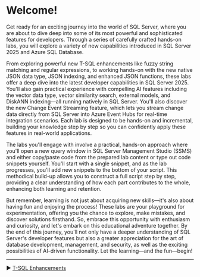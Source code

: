 ﻿# Welcome!

Get ready for an exciting journey into the world of SQL Server, where you are about to dive deep into some of its most powerful and sophisticated features for developers. Through a series of carefully crafted hands-on labs, you will explore a variety of new capabilities introduced in SQL Server 2025 and Azure SQL Database.

From exploring powerful new T-SQL enhancements like fuzzy string matching and regular expressions, to working hands-on with the new native JSON data type, JSON indexing, and enhanced JSON functions, these labs offer a deep dive into the latest developer capabilities in SQL Server 2025. You'll also gain practical experience with compelling AI features including the vector data type, vector similarity search, external models, and DiskANN indexing—all running natively in SQL Server. You'll also discover the new Change Event Streaming feature, which lets you stream change data directly from SQL Server into Azure Event Hubs for real-time integration scenarios. Each lab is designed to be hands-on and incremental, building your knowledge step by step so you can confidently apply these features in real-world applications.

The labs you'll engage with involve a practical, hands-on approach where you'll open a new query window in SQL Server Management Studio (SSMS) and either copy/paste code from the prepared lab content or type out code snippets yourself. You'll start with a single snippet, and as the lab progresses, you'll add new snippets to the bottom of your script. This methodical build-up allows you to construct a full script step by step, providing a clear understanding of how each part contributes to the whole, enhancing both learning and retention.

But remember, learning is not just about acquiring new skills—it's also about having fun and enjoying the process! These labs are your playground for experimentation, offering you the chance to explore, make mistakes, and discover solutions firsthand. So, embrace this opportunity with enthusiasm and curiosity, and let's embark on this educational adventure together. By the end of this journey, you'll not only have a deeper understanding of SQL Server's developer features but also a greater appreciation for the art of database development, management, and security, as well as the exciting possibilities of AI-driven functionality. Let the learning—and the fun—begin!
___

▶ [T-SQL Enhancements](https://github.com/lennilobel/sql2025-workshop-hol-orlando2025/tree/main/HOL/1.%20T-SQL%20Enhancements)
